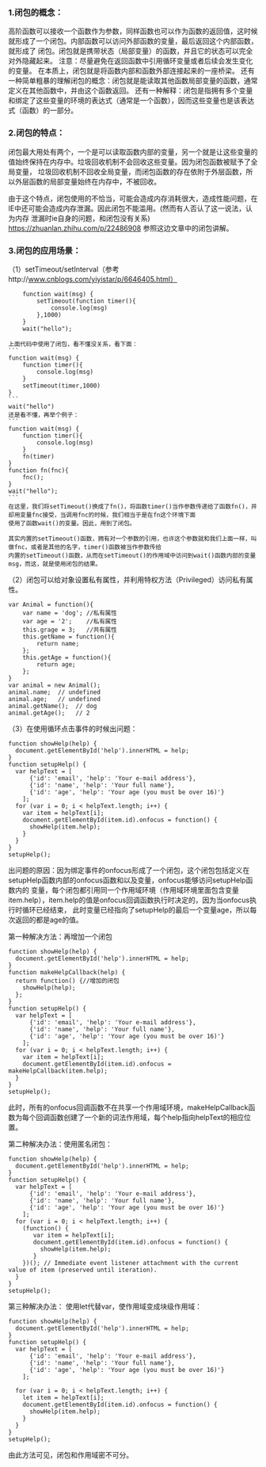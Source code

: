 ### 1.闭包的概念：
高阶函数可以接收一个函数作为参数，同样函数也可以作为函数的返回值，这时候就形成了一个闭包。内部函数可以访问外部函数的变量，最后返回这个内部函数，就形成了
闭包。闭包就是携带状态（局部变量）的函数，并且它的状态可以完全对外隐藏起来。
注意：尽量避免在返回函数中引用循环变量或者后续会发生变化的变量。
在本质上，闭包就是将函数内部和函数外部连接起来的一座桥梁。
还有一种简单粗暴的理解闭包的概念：闭包就是能读取其他函数局部变量的函数，通常定义在其他函数中，并由这个函数返回。
还有一种解释：闭包是指拥有多个变量和绑定了这些变量的环境的表达式（通常是一个函数），因而这些变量也是该表达式（函数）的一部分。

### 2.闭包的特点：
闭包最大用处有两个，一个是可以读取函数内部的变量，另一个就是让这些变量的值始终保持在内存中。垃圾回收机制不会回收这些变量。因为闭包函数被赋予了全局变量，
垃圾回收机制不回收全局变量，而闭包函数的存在依附于外层函数，所以外层函数的局部变量始终在内存中，不被回收。

由于这个特点，闭包使用的不恰当，可能会造成内存消耗很大，造成性能问题，在IE中还可能会造成内存泄漏。因此闭包不能滥用。(然而有人否认了这一说法，认为内存
泄漏时ie自身的问题，和闭包没有关系)
https://zhuanlan.zhihu.com/p/22486908 参照这边文章中的闭包讲解。

### 3.闭包的应用场景：
（1）setTimeout/setInterval（参考http://www.cnblogs.com/yiyistar/p/6646405.html）
```
    function wait(msg) {
        setTimeout(function timer(){
            console.log(msg)
        },1000)
    }
    wait("hello");
```
    上面代码中使用了闭包，看不懂没关系，看下面：
    ```
    function wait(msg) {
        function timer(){
            console.log(msg)
        }
        setTimeout(timer,1000)
    }
    ```
    wait("hello")
    还是看不懂，再举个例子：
    ```
    function wait(msg) {
        function timer(){
            console.log(msg)
        }
        fn(timer)
    }
    function fn(fnc){
        fnc();
    }
    wait("hello");
    ```
    在这里，我们将setTimeout()换成了fn()，将函数timer()当作参数传递给了函数fn()，并却用变量fnc接受，当调用fnc的时候，我们相当于是在fn这个环境下面
    使用了函数wait()的变量。因此，用到了闭包。
    
    其实内置的setTimeout()函数，拥有对一个参数的引用，也许这个参数就和我们上面一样，叫做fnc，或者是其他的名字，timer()函数被当作参数传给
    内置的setTimeout()函数，从而在setTimeout()的作用域中访问到wait()函数内部的变量msg，而这，就是使用闭包的结果。


    
（2）闭包可以给对象设置私有属性，并利用特权方法（Privileged）访问私有属性。
```
var Animal = function(){
    var name = 'dog'; //私有属性
    var age = '2';    //私有属性
    this.grage = 3;   //共有属性
    this.getName = function(){
        return name;
    };
    this.getAge = function(){
        return age;
    };
}
var animal = new Animal();
animal.name;  // undefined
animal.age;   // undefined
animal.getName();  // dog
animal.getAge();   // 2
```
（3）在使用循环点击事件的时候出问题：
```
function showHelp(help) {
  document.getElementById('help').innerHTML = help;
}
function setupHelp() {
  var helpText = [
      {'id': 'email', 'help': 'Your e-mail address'},
      {'id': 'name', 'help': 'Your full name'},
      {'id': 'age', 'help': 'Your age (you must be over 16)'}
    ];
  for (var i = 0; i < helpText.length; i++) {
    var item = helpText[i];
    document.getElementById(item.id).onfocus = function() {
      showHelp(item.help);
    }
  }
}
setupHelp();
```
出问题的原因：因为绑定事件的onfocus形成了一个闭包，这个闭包包括定义在setupHelp函数内部的onfocus函数和以及变量，onfocus能够访问setupHelp函数内的
变量，每个闭包都引用同一个作用域环境（作用域环境里面包含变量item.help），item.help的值是onfocus回调函数执行时决定的，因为当onfocus执行时循环已经结束，
此时变量已经指向了setupHelp的最后一个变量age，所以每次返回的都是age的值。

第一种解决方法：再增加一个闭包
```
function showHelp(help) {
  document.getElementById('help').innerHTML = help;
}
function makeHelpCallback(help) {
  return function() {//增加的闭包
    showHelp(help);
  };
}
function setupHelp() {
  var helpText = [
      {'id': 'email', 'help': 'Your e-mail address'},
      {'id': 'name', 'help': 'Your full name'},
      {'id': 'age', 'help': 'Your age (you must be over 16)'}
    ];
  for (var i = 0; i < helpText.length; i++) {
    var item = helpText[i];
    document.getElementById(item.id).onfocus = makeHelpCallback(item.help);
  }
}
setupHelp();
```
此时，所有的onfocus回调函数不在共享一个作用域环境，makeHelpCallback函数为每个回调函数创建了一个新的词法作用域，每个help指向helpText的相应位置。

第二种解决办法：使用匿名闭包：
```
function showHelp(help) {
  document.getElementById('help').innerHTML = help;
}
function setupHelp() {
  var helpText = [
      {'id': 'email', 'help': 'Your e-mail address'},
      {'id': 'name', 'help': 'Your full name'},
      {'id': 'age', 'help': 'Your age (you must be over 16)'}
    ];
  for (var i = 0; i < helpText.length; i++) {
    (function() {
       var item = helpText[i];
       document.getElementById(item.id).onfocus = function() {
         showHelp(item.help);
       }
    })(); // Immediate event listener attachment with the current value of item (preserved until iteration).
  }
}
setupHelp();
```
第三种解决办法： 使用let代替var，使作用域变成块级作用域：
```
function showHelp(help) {
  document.getElementById('help').innerHTML = help;
}
function setupHelp() {
  var helpText = [
      {'id': 'email', 'help': 'Your e-mail address'},
      {'id': 'name', 'help': 'Your full name'},
      {'id': 'age', 'help': 'Your age (you must be over 16)'}
    ];

  for (var i = 0; i < helpText.length; i++) {
    let item = helpText[i];
    document.getElementById(item.id).onfocus = function() {
      showHelp(item.help);
    }
  }
}
setupHelp();
```
由此方法可见，闭包和作用域密不可分。
